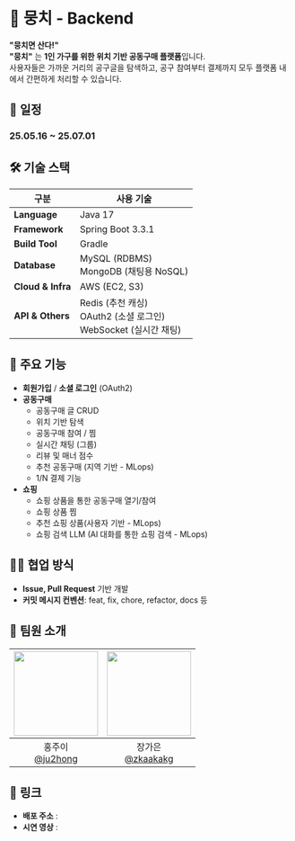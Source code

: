 # 🧶 뭉치 - Backend

**"뭉치면 산다!"** <br>
**"뭉치"** 는 **1인 가구를 위한 위치 기반 공동구매 플랫폼**입니다.  
사용자들은 가까운 거리의 공구글을 탐색하고, 공구 참여부터 결제까지 모두 플랫폼 내에서 간편하게 처리할 수 있습니다.

## 📆 일정

### 25.05.16 ~ 25.07.01

## 🛠️ 기술 스택

| 구분              | 사용 기술                                                            |
| ----------------- | -------------------------------------------------------------------- |
| **Language**      | Java 17                                                              |
| **Framework**     | Spring Boot 3.3.1                                                    |
| **Build Tool**    | Gradle                                                               |
| **Database**      | MySQL (RDBMS)<br>MongoDB (채팅용 NoSQL)                              |
| **Cloud & Infra** | AWS (EC2, S3)                                                        |
| **API & Others**  | Redis (추천 캐싱)<br>OAuth2 (소셜 로그인)<br>WebSocket (실시간 채팅) |

## 📌 주요 기능

- **회원가입** / **소셜 로그인** (OAuth2)
- **공동구매**
  - 공동구매 글 CRUD
  - 위치 기반 탐색
  - 공동구매 참여 / 찜
  - 실시간 채팅 (그룹)
  - 리뷰 및 매너 점수
  - 추천 공동구매 (지역 기반 - MLops)
  - 1/N 결제 기능
- **쇼핑**
  - 쇼핑 상품을 통한 공동구매 열기/참여
  - 쇼핑 상품 찜
  - 추천 쇼핑 상품(사용자 기반 - MLops)
  - 쇼핑 검색 LLM (AI 대화를 통한 쇼핑 검색 - MLops)

## 👨‍💻 협업 방식

- **Issue, Pull Request** 기반 개발
- **커밋 메시지 컨벤션**: feat, fix, chore, refactor, docs 등

## 👥 팀원 소개

<div align=center>

| <img src="https://avatars.githubusercontent.com/u/152269299?v=4" width="150" height="150"/> | <img src="https://avatars.githubusercontent.com/u/180184232?v=4" width="150" height="150"/> |
| :-----------------------------------------------------------------------------------------: | :-----------------------------------------------------------------------------------------: |
|                      홍주이<br/>[@ju2hong](https://github.com/ju2hong)                      |                     장가은<br/>[@zkaakakg](https://github.com/zkaakakg)                     |

</div>

## 🔗 링크

- **배포 주소** : <br>
- **시연 영상** :
